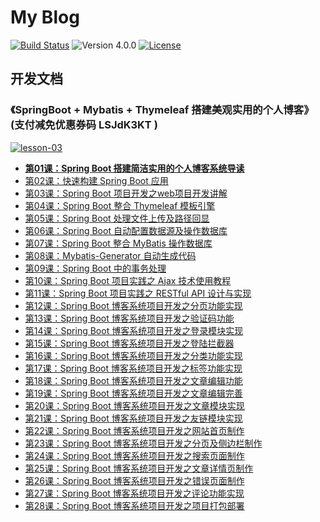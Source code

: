 # My Blog


[![Build Status](https://travis-ci.org/ZHENFENG13/My-Blog.svg?branch=master)](https://travis-ci.org/ZHENFENG13/My-Blog)
![Version 4.0.0](https://img.shields.io/badge/version-4.0.0-yellow.svg)
[![License](https://img.shields.io/badge/license-apache-blue.svg)](https://github.com/ZHENFENG13/My-Blog/blob/master/LICENSE)

## 开发文档

### 《SpringBoot + Mybatis + Thymeleaf 搭建美观实用的个人博客》(支付减免优惠券码 LSJdK3KT )

[![lesson-03](https://newbee-mall.oss-cn-beijing.aliyuncs.com/poster/store/lesson-03.png)](https://www.shiyanlou.com/courses/1367)

- [**第01课：Spring Boot 搭建简洁实用的个人博客系统导读**](https://www.shiyanlou.com/courses/1367)
- [第02课：快速构建 Spring Boot 应用](https://www.shiyanlou.com/courses/1367)
- [第03课：Spring Boot 项目开发之web项目开发讲解](https://www.shiyanlou.com/courses/1367)
- [第04课：Spring Boot 整合 Thymeleaf 模板引擎](https://www.shiyanlou.com/courses/1367)
- [第05课：Spring Boot 处理文件上传及路径回显](https://www.shiyanlou.com/courses)
- [第06课：Spring Boot 自动配置数据源及操作数据库](https://www.shiyanlou.com/courses/1367)
- [第07课：Spring Boot 整合 MyBatis 操作数据库](https://www.shiyanlou.com/courses/1367)
- [第08课：Mybatis-Generator 自动生成代码](https://www.shiyanlou.com/courses/1367)
- [第09课：Spring Boot 中的事务处理](https://www.shiyanlou.com/courses/1367)
- [第10课：Spring Boot 项目实践之 Ajax 技术使用教程](https://www.shiyanlou.com/courses/1367)
- [第11课：Spring Boot 项目实践之  RESTful API 设计与实现](https://www.shiyanlou.com/courses/1367)
- [第12课：Spring Boot 博客系统项目开发之分页功能实现](https://www.shiyanlou.com/courses/1367)
- [第13课：Spring Boot 博客系统项目开发之验证码功能](https://www.shiyanlou.com/courses/1367)
- [第14课：Spring Boot 博客系统项目开发之登录模块实现](https://www.shiyanlou.com/courses/1367)
- [第15课：Spring Boot 博客系统项目开发之登陆拦截器](https://www.shiyanlou.com/courses/1367)
- [第16课：Spring Boot 博客系统项目开发之分类功能实现](https://www.shiyanlou.com/courses/1367)
- [第17课：Spring Boot 博客系统项目开发之标签功能实现](https://www.shiyanlou.com/courses/1367)
- [第18课：Spring Boot 博客系统项目开发之文章编辑功能](https://www.shiyanlou.com/courses/1367)
- [第19课：Spring Boot 博客系统项目开发之文章编辑完善](https://www.shiyanlou.com/courses/1367)
- [第20课：Spring Boot 博客系统项目开发之文章模块实现](https://www.shiyanlou.com/courses/1367)
- [第21课：Spring Boot 博客系统项目开发之友链模块实现](https://www.shiyanlou.com/courses/1367)
- [第22课：Spring Boot 博客系统项目开发之网站首页制作](https://www.shiyanlou.com/courses/1367)
- [第23课：Spring Boot 博客系统项目开发之分页及侧边栏制作](https://www.shiyanlou.com/courses/1367)
- [第24课：Spring Boot 博客系统项目开发之搜索页面制作](https://www.shiyanlou.com/courses/1367)
- [第25课：Spring Boot 博客系统项目开发之文章详情页制作](https://www.shiyanlou.com/courses/1367)
- [第26课：Spring Boot 博客系统项目开发之错误页面制作](https://www.shiyanlou.com/courses/1367)
- [第27课：Spring Boot 博客系统项目开发之评论功能实现](https://www.shiyanlou.com/courses/1367)
- [第28课：Spring Boot 博客系统项目开发之项目打包部署](https://www.shiyanlou.com/courses/1367)
